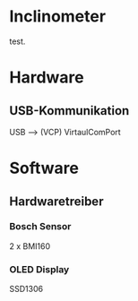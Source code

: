 # Inclinometer

test.

# Hardware



## USB-Kommunikation
USB --> (VCP) VirtaulComPort

# Software

## Hardwaretreiber

### Bosch Sensor

2 x BMI160

### OLED Display

SSD1306


